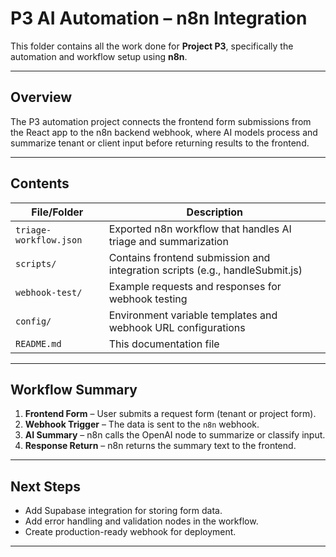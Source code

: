 # P3 AI Automation – n8n Integration

This folder contains all the work done for **Project P3**, specifically the automation and workflow setup using **n8n**.

---

## Overview

The P3 automation project connects the frontend form submissions from the React app to the n8n backend webhook, where AI models process and summarize tenant or client input before returning results to the frontend.

---

## Contents

| File/Folder            | Description                                                                  |
| ---------------------- | ---------------------------------------------------------------------------- |
| `triage-workflow.json` | Exported n8n workflow that handles AI triage and summarization               |
| `scripts/`             | Contains frontend submission and integration scripts (e.g., handleSubmit.js) |
| `webhook-test/`        | Example requests and responses for webhook testing                           |
| `config/`              | Environment variable templates and webhook URL configurations                |
| `README.md`            | This documentation file                                                      |

---

## Workflow Summary

1. **Frontend Form** – User submits a request form (tenant or project form).
2. **Webhook Trigger** – The data is sent to the `n8n` webhook.
3. **AI Summary** – n8n calls the OpenAI node to summarize or classify input.
4. **Response Return** – n8n returns the summary text to the frontend.

---

## Next Steps

- Add Supabase integration for storing form data.
- Add error handling and validation nodes in the workflow.
- Create production-ready webhook for deployment.

---
